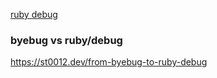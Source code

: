 [ruby debug](https://github.com/ruby/debug)

### byebug vs ruby/debug
https://st0012.dev/from-byebug-to-ruby-debug
